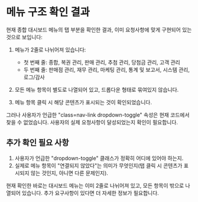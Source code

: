 # 메뉴 구조 확인 결과

현재 종합 대시보드 메뉴의 탭 부분을 확인한 결과, 이미 요청사항에 맞게 구현되어 있는 것으로 보입니다:

1. 메뉴가 2줄로 나뉘어져 있습니다:
   - 첫 번째 줄: 종합, 복권 관리, 판매 관리, 추첨 관리, 당첨금 관리, 고객 관리
   - 두 번째 줄: 판매점 관리, 재무 관리, 마케팅 관리, 통계 및 보고서, 시스템 관리, 로그/감사

2. 모든 메뉴 항목이 별도로 나열되어 있고, 드롭다운 형태로 묶여있지 않습니다.

3. 메뉴 항목 클릭 시 해당 콘텐츠가 표시되는 것이 확인되었습니다.

그러나 사용자가 언급한 "class=nav-link dropdown-toggle" 속성은 현재 코드에서 찾을 수 없었습니다. 사용자의 실제 요청사항이 달성되었는지 확인이 필요합니다.

## 추가 확인 필요 사항
1. 사용자가 언급한 "dropdown-toggle" 클래스가 정확히 어디에 있어야 하는지.
2. 실제로 메뉴 항목이 "연결되지 않았다"는 의미가 무엇인지(탭 클릭 시 콘텐츠가 표시되지 않는 것인지, 아니면 다른 문제인지).

현재 확인한 바로는 대시보드 메뉴는 이미 2줄로 나뉘어져 있고, 모든 항목이 밖으로 나열되어 있습니다. 추가 요구사항이 있다면 더 자세한 정보가 필요합니다.
